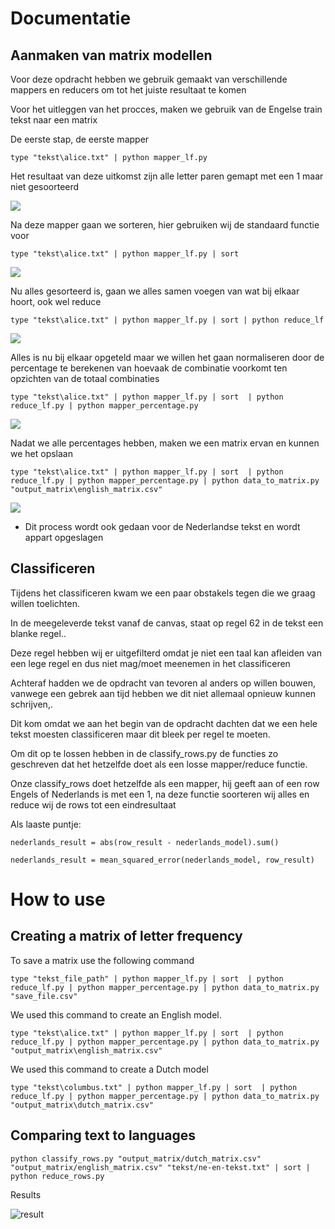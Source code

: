 # Documentatie

## Aanmaken van matrix modellen 
Voor deze opdracht hebben we gebruik gemaakt van verschillende mappers en reducers om tot het juiste resultaat te komen 

Voor het uitleggen van het procces, maken we gebruik van de Engelse train tekst naar een matrix

De eerste stap, de eerste mapper

```type "tekst\alice.txt" | python mapper_lf.py ```

Het resultaat van deze uitkomst zijn alle letter paren gemapt met een 1 maar niet gesoorteerd

![](https://cdn.discordapp.com/attachments/843175127771775048/843175138140487720/unknown.png)

Na deze mapper gaan we sorteren, hier gebruiken wij de standaard functie voor

```type "tekst\alice.txt" | python mapper_lf.py | sort```

![](https://cdn.discordapp.com/attachments/843175127771775048/843175498791649310/unknown.png)

Nu alles gesorteerd is, gaan we alles samen voegen van wat bij elkaar hoort, ook wel reduce

```type "tekst\alice.txt" | python mapper_lf.py | sort | python reduce_lf```

![](https://cdn.discordapp.com/attachments/843175127771775048/843175859241746512/unknown.png)

Alles is nu bij elkaar opgeteld maar we willen het gaan normaliseren door de percentage te berekenen van hoevaak de combinatie voorkomt ten opzichten van de totaal combinaties

```type "tekst\alice.txt" | python mapper_lf.py | sort  | python reduce_lf.py | python mapper_percentage.py```

![](https://cdn.discordapp.com/attachments/843175127771775048/843176353775616090/unknown.png)

Nadat we alle percentages hebben, maken we een matrix ervan en kunnen we het opslaan

```type "tekst\alice.txt" | python mapper_lf.py | sort  | python reduce_lf.py | python mapper_percentage.py | python data_to_matrix.py "output_matrix\english_matrix.csv"```

![](https://cdn.discordapp.com/attachments/843175127771775048/843177561663733850/unknown.png)

* Dit process wordt ook gedaan voor de Nederlandse tekst en wordt appart opgeslagen

## Classificeren

Tijdens het classificeren kwam we een paar obstakels tegen die we graag willen toelichten.

In de meegeleverde tekst vanaf de canvas, staat op regel 62 in de tekst een blanke regel..

Deze regel hebben wij er uitgefilterd omdat je niet een taal kan afleiden van een lege regel en dus niet mag/moet meenemen in het classificeren

Achteraf hadden we de opdracht van tevoren al anders op willen bouwen, vanwege een gebrek aan tijd hebben we dit niet allemaal opnieuw kunnen schrijven,.

Dit kom omdat we aan het begin van de opdracht dachten dat we een hele tekst moesten classificeren maar dit bleek per regel te moeten.

Om dit op te lossen hebben in de classify_rows.py de functies zo geschreven dat het hetzelfde doet als een losse mapper/reduce functie.

Onze classify_rows doet hetzelfde als een mapper, hij geeft aan of een row Engels of Nederlands is met een 1, na deze functie soorteren wij alles en reduce wij de rows tot een eindresultaat

Als laaste puntje: 

```
nederlands_result = abs(row_result - nederlands_model).sum()
```
```
nederlands_result = mean_squared_error(nederlands_model, row_result)
```

# How to use

## Creating a matrix of letter frequency

To save a matrix use the following command
````
type "tekst_file_path" | python mapper_lf.py | sort  | python reduce_lf.py | python mapper_percentage.py | python data_to_matrix.py "save_file.csv"
````

We used this command to create an English model.
```
type "tekst\alice.txt" | python mapper_lf.py | sort  | python reduce_lf.py | python mapper_percentage.py | python data_to_matrix.py "output_matrix\english_matrix.csv"
```

We used this command to create a Dutch model
```
type "tekst\columbus.txt" | python mapper_lf.py | sort  | python reduce_lf.py | python mapper_percentage.py | python data_to_matrix.py "output_matrix\dutch_matrix.csv"
```

## Comparing text to languages

```
python classify_rows.py "output_matrix/dutch_matrix.csv" "output_matrix/english_matrix.csv" "tekst/ne-en-tekst.txt" | sort | python reduce_rows.py
```
Results

![result](https://cdn.discordapp.com/attachments/843175127771775048/843179796200423434/unknown.png)

